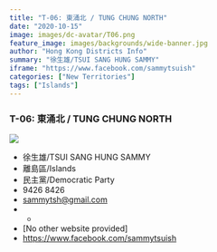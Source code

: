 ```yaml
---
title: "T-06: 東涌北 / TUNG CHUNG NORTH"
date: "2020-10-15"
image: images/dc-avatar/T06.png
feature_image: images/backgrounds/wide-banner.jpg
author: "Hong Kong Districts Info"
summary: "徐生雄/TSUI SANG HUNG SAMMY"
iframe: "https://www.facebook.com/sammytsuish"
categories: ["New Territories"]
tags: ["Islands"]
---
```


### T-06: 東涌北 / TUNG CHUNG NORTH  
![](/images/dc-avatar/T06.png)  

 - 徐生雄/TSUI SANG HUNG SAMMY  
 - 離島區/Islands  
 - 民主黨/Democratic Party  
 - 9426 8426  
 - sammytsh@gmail.com  
 - -  
 - [No other website provided]  
 - https://www.facebook.com/sammytsuish
